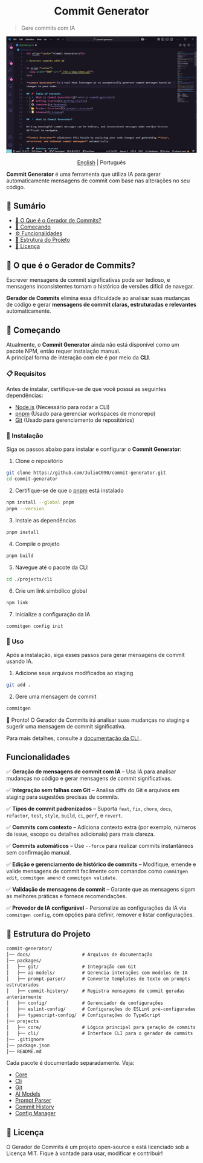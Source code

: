 <h1 align="center">Commit Generator</h1>

> Gere commits com IA

<p align="center">
  <img src="../../static/demo.gif">
</p>

<p align="center">
  <a href="../../../README.md">English</a>
  | 
  Português
</p>

**Commit Generator** é uma ferramenta que utiliza IA para gerar automaticamente mensagens de commit com base nas alterações no seu código.

## 📌 Sumário
- [🔹 O Que é o Gerador de Commits?](#-o-que-é-o-gerador-de-commits)
- [🚀 Começando](#-começando)
- [⚙️ Funcionalidades](#️-funcionalidades)
- [📂 Estrutura do Projeto](#-estrutura-do-projeto)
- [📜 Licença](#-licença)

## 🔹 O que é o Gerador de Commits?

Escrever mensagens de commit significativas pode ser tedioso, e mensagens inconsistentes tornam o histórico de versões difícil de navegar.  

**Gerador de Commits** elimina essa dificuldade ao analisar suas mudanças de código e gerar **mensagens de commit claras, estruturadas e relevantes** automaticamente.  

## 🚀 Começando

Atualmente, o **Commit Generator** ainda não está disponível como um pacote NPM, então requer instalação manual.  
A principal forma de interação com ele é por meio da **CLI**.

### 📋 Requisitos

Antes de instalar, certifique-se de que você possui as seguintes dependências:
- [Node.js](https://nodejs.org/en) (Necessário para rodar a CLI) 
- [pnpm](https://pnpm.io/) (Usado para gerenciar workspaces de monorepo) 
- [Git](https://git-scm.com/) (Usado para gerenciamento de repositórios)  

### 🔧 Instalação

Siga os passos abaixo para instalar e configurar o **Commit Generator**:

1. Clone o repositório
```bash
git clone https://github.com/JulioC090/commit-generator.git
cd commit-generator
```

2. Certifique-se de que o [pnpm](https://pnpm.io/) está instalado
```bash
npm install --global pnpm
pnpm --version
```

3. Instale as dependências
```bash
pnpm install
```

4. Compile o projeto
```bash
pnpm build
```

5. Navegue até o pacote da CLI
```bash
cd ./projects/cli
```

6. Crie um link simbólico global
```bash
npm link
```

7. Inicialize a configuração da IA
```bash
commitgen config init
```

### 🎯 Uso

Após a instalação, siga esses passos para gerar mensagens de commit usando IA.

1. Adicione seus arquivos modificados ao staging
```bash
git add .
```

2. Gere uma mensagem de commit
```bash
commitgen
```

🎉 Pronto! O Gerador de Commits irá analisar suas mudanças no staging e sugerir uma mensagem de commit significativa.

Para mais detalhes, consulte a [documentação da CLI ](../../../projects/cli).

## Funcionalidades

✅ **Geração de mensagens de commit com IA** – Usa IA para analisar mudanças no código e gerar mensagens de commit significativas.

✅ **Integração sem falhas com Git** – Analisa diffs do Git e arquivos em staging para sugestões precisas de commits.

✅ **Tipos de commit padronizados** – Suporta `feat`, `fix`, `chore`, `docs`, `refactor`, `test`, `style`, `build`, `ci`, `perf`, e `revert`.

✅ **Commits com contexto** – Adiciona contexto extra (por exemplo, números de issue, escopo ou detalhes adicionais) para mais clareza.

✅ **Commits automáticos** – Use `--force`  para realizar commits instantâneos sem confirmação manual.

✅ **Edição e gerenciamento de histórico de commits** – Modifique, emende e valide mensagens de commit facilmente com comandos como `commitgen edit`, `commitgen amend` e `commitgen validate`.

✅ **Validação de mensagens de commit** – Garante que as mensagens sigam as melhores práticas e fornece recomendações.

✅ **Provedor de IA configurável** – Personalize as configurações da IA via `commitgen config`, com opções para definir, remover e listar configurações.

## 📂 Estrutura do Projeto

```
commit-generator/
│── docs/                   # Arquivos de documentação
│── packages/
│   ├── git/                # Integração com Git
│   ├── ai-models/          # Gerencia interações com modelos de IA
│   ├── prompt-parser/      # Converte templates de texto em prompts estruturados
│   ├── commit-history/     # Registra mensagens de commit geradas anteriormente
│   ├── config/             # Gerenciador de configurações
│   ├── eslint-config/      # Configurações do ESLint pré-configuradas
│   ├── typescript-config/  # Configurações do TypeScript
│── projects
│   ├── core/               # Lógica principal para geração de commits
│   ├── cli/                # Interface CLI para o gerador de commits
│── .gitignore
│── package.json
│── README.md
```

Cada pacote é documentado separadamente. Veja:
- [Core](../../../projects/core)
- [Cli](../../../projects/cli)
- [Git](../../../packages/git)
- [AI Models](../../../packages/ai-models/)
- [Prompt Parser](../../../packages/prompt-parser/)
- [Commit History](../../../packages/commit-history)
- [Config Manager](../../../packages/config)

## 📜 Licença

O Gerador de Commits é um projeto open-source e está licenciado sob a Licença MIT.
Fique à vontade para usar, modificar e contribuir!